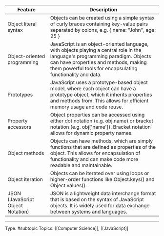 | Feature       | Description                                                                                                                                                                                                                          |
|-----------------------------------|--------------------------------------------------------------------------------------------------------------------------------------------------------------------------------------------------------------------------------------|
| Object literal syntax             | Objects can be created using a simple syntax of curly braces containing key-value pairs separated by colons, e.g. { name: "John", age: 25 }                                                                                          |
| Object-oriented programming       | JavaScript is an object-oriented language, with objects playing a central role in the language's programming paradigm. Objects can have properties and methods, making them powerful tools for encapsulating functionality and data. |
| Prototypes                        | JavaScript uses a prototype-based object model, where each object can have a prototype object, which it inherits properties and methods from. This allows for efficient memory usage and code reuse.                                 |
| Property accessors                | Object properties can be accessed using either dot notation (e.g. obj.name) or bracket notation (e.g. obj['name']). Bracket notation allows for dynamic property names.                                                              |
| Object methods                    | Objects can have methods, which are simply functions that are defined as properties of the object. This allows for encapsulation of functionality and can make code more readable and maintainable.                                  |
| Object iteration                  | Objects can be iterated over using loops or higher-order functions like Object.keys() and Object.values().                                                                                                                           |
| JSON (JavaScript Object Notation) | JSON is a lightweight data interchange format that is based on the syntax of JavaScript objects. It is widely used for data exchange between systems and languages.                                                                  |

___
Type: #subtopic 
Topics: [[Computer Science]], [[JavaScript]]

